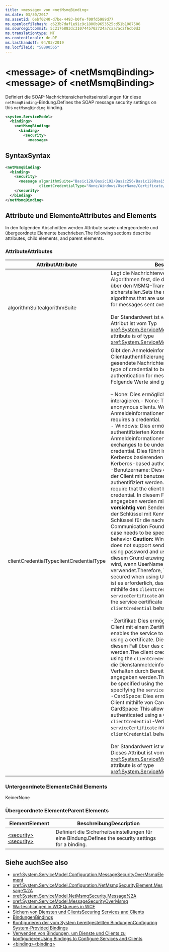 ```yaml
---
title: <message> von <netMsmqBinding>
ms.date: 03/30/2017
ms.assetid: 6ebf0240-d7be-4493-b0fe-f00fd5989d77
ms.openlocfilehash: c623b7daf1e91c9c1800b9653525cd51b1087506
ms.sourcegitcommit: 5c2176883dc3107445702724a7caa7ac2f6cb0d3
ms.translationtype: MT
ms.contentlocale: de-DE
ms.lasthandoff: 04/03/2019
ms.locfileid: "58890565"
---
```

# <a name="message-of-netmsmqbinding"></a><span data-ttu-id="06a78-102">\<message> of \<netMsmqBinding></span><span class="sxs-lookup"><span data-stu-id="06a78-102">\<message> of \<netMsmqBinding></span></span>

<span data-ttu-id="06a78-103">Definiert die SOAP-Nachrichtensicherheitseinstellungen für diese `netMsmqBinding`-Bindung.</span><span class="sxs-lookup"><span data-stu-id="06a78-103">Defines the SOAP message security settings on this `netMsmqBinding` binding.</span></span>

```xml
<system.ServiceModel>
  <bindings>
    <netMsmqBinding>
      <binding>
        <security>
          <message>
```

## <a name="syntax"></a><span data-ttu-id="06a78-104">Syntax</span><span class="sxs-lookup"><span data-stu-id="06a78-104">Syntax</span></span>

```xml
<netMsmqBinding>
  <binding>
    <security>
      <message algorithmSuite="Basic128/Basic192/Basic256/Basic128Rsa15/Basic256Rsa15/TripleDes/TripleDesRsa15/Basic128Sha256/Basic192Sha256/TripleDesSha256/Basic128Sha256Rsa15/Basic192Sha256Rsa15/Basic256Sha256Rsa15/TripleDesSha256Rsa15"
               clientCredentialType="None/Windows/UserName/Certificate/CardSpace" />
    </security>
  </binding>
</netMsmqBinding>
```

## <a name="attributes-and-elements"></a><span data-ttu-id="06a78-105">Attribute und Elemente</span><span class="sxs-lookup"><span data-stu-id="06a78-105">Attributes and Elements</span></span>

<span data-ttu-id="06a78-106">In den folgenden Abschnitten werden Attribute sowie untergeordnete und übergeordnete Elemente beschrieben.</span><span class="sxs-lookup"><span data-stu-id="06a78-106">The following sections describe attributes, child elements, and parent elements.</span></span>

### <a name="attributes"></a><span data-ttu-id="06a78-107">Attribute</span><span class="sxs-lookup"><span data-stu-id="06a78-107">Attributes</span></span>

|<span data-ttu-id="06a78-108">Attribut</span><span class="sxs-lookup"><span data-stu-id="06a78-108">Attribute</span></span>|<span data-ttu-id="06a78-109">Beschreibung</span><span class="sxs-lookup"><span data-stu-id="06a78-109">Description</span></span>|
|---------------|-----------------|
|<span data-ttu-id="06a78-110">algorithmSuite</span><span class="sxs-lookup"><span data-stu-id="06a78-110">algorithmSuite</span></span>|<span data-ttu-id="06a78-111">Legt die Nachrichtenverschlüsselungs- und Key Wrap-Algorithmen fest, die die nachrichtenbasierte Sicherheit für über den MSMQ-Transport gesendete Nachrichten sicherstellen.</span><span class="sxs-lookup"><span data-stu-id="06a78-111">Sets the message encryption and key-wrap algorithms that are used to achieve message-based security for messages sent over MSMQ transport.</span></span><br /><br /> <span data-ttu-id="06a78-112">Der Standardwert ist `Aes256`.</span><span class="sxs-lookup"><span data-stu-id="06a78-112">The default value is `Aes256`.</span></span> <span data-ttu-id="06a78-113">Dieses Attribut ist vom Typ <xref:System.ServiceModel.Security.SecurityAlgorithmSuite>.</span><span class="sxs-lookup"><span data-stu-id="06a78-113">This attribute is of type <xref:System.ServiceModel.Security.SecurityAlgorithmSuite>.</span></span>|
|<span data-ttu-id="06a78-114">clientCredentialType</span><span class="sxs-lookup"><span data-stu-id="06a78-114">clientCredentialType</span></span>|<span data-ttu-id="06a78-115">Gibt den Anmeldeinformationstyp an, der bei der Clientauthentifizierung für über den MSMQ-Transport gesendete Nachrichten verwendet werden sollen.</span><span class="sxs-lookup"><span data-stu-id="06a78-115">Specifies the type of credential to be used when performing client authentication for messages sent over the MSMQ transport.</span></span> <span data-ttu-id="06a78-116">Folgende Werte sind gültig:</span><span class="sxs-lookup"><span data-stu-id="06a78-116">Valid values include the following:</span></span><br /><br /> <span data-ttu-id="06a78-117">– None: Dies ermöglicht dem Dienst, mit anonymen Clients zu interagieren.</span><span class="sxs-lookup"><span data-stu-id="06a78-117">-   None: This allows the service to interact with anonymous clients.</span></span> <span data-ttu-id="06a78-118">Weder der Dienst noch der Client erfordern Anmeldeinformationen.</span><span class="sxs-lookup"><span data-stu-id="06a78-118">Neither the service nor the client requires a credential.</span></span><br /><span data-ttu-id="06a78-119">-   Windows: Dies ermöglicht SOAP-Austausch im Rahmen des authentifizierten Kontexts von Windows-Anmeldeinformationen.</span><span class="sxs-lookup"><span data-stu-id="06a78-119">-   Windows: This enables the SOAP exchanges to be under the authenticated context of a Windows credential.</span></span> <span data-ttu-id="06a78-120">Dies führt immer zur Durchführung einer auf Kerberos basierenden Authentifizierung.</span><span class="sxs-lookup"><span data-stu-id="06a78-120">This always performs Kerberos-based authentication.</span></span><br /><span data-ttu-id="06a78-121">-Benutzername: Dies ermöglicht den Dienst die Forderung, die der Client mit benutzernamenanmeldeinformationen authentifiziert werden.</span><span class="sxs-lookup"><span data-stu-id="06a78-121">-   UserName: This enables the service to require that the client be authenticated using a UserName credential.</span></span> <span data-ttu-id="06a78-122">In diesem Fall muss die Anmeldeinformationen angegeben werden mithilfe der `clientCredentials` Verhalten **vorsichtig vor:**  Senden von kennwortdigests oder das Ableiten der Schlüssel mit Kennwörtern sowie die Verwendung solcher Schlüssel für die nachrichtensicherheit unterstützt Windows Communication Foundation (WCF) nicht.</span><span class="sxs-lookup"><span data-stu-id="06a78-122">The credential in this case needs to be specified using the `clientCredentials` behavior **Caution:**  Windows Communication Foundation (WCF) does not support sending a password digest or deriving keys using password and using such keys for message security.</span></span> <span data-ttu-id="06a78-123">Aus diesem Grund erzwingt WCF an, dass der Austausch gesichert wird, wenn UserName-Anmeldeinformationen verwendet.</span><span class="sxs-lookup"><span data-stu-id="06a78-123">Therefore, WCF enforces that the exchange is secured when using UserName credentials.</span></span> <span data-ttu-id="06a78-124">Für diesen Modus ist es erforderlich, dass das Dienstzertifikat auf dem Client mithilfe des `clientCredential`-Verhaltens und `serviceCertificate` angegeben wird.</span><span class="sxs-lookup"><span data-stu-id="06a78-124">This mode requires that the service certificate be specified on the client side using `clientCredential` behavior and `serviceCertificate`.</span></span> <br /><br /> <span data-ttu-id="06a78-125">-Zertifikat: Dies ermöglicht den Dienst die Forderung, die der Client mit einem Zertifikat authentifiziert.</span><span class="sxs-lookup"><span data-stu-id="06a78-125">-   Certificate: This enables the service to require that the client be authenticated using a certificate.</span></span> <span data-ttu-id="06a78-126">Die Clientanmeldeinformationen müssen in diesem Fall über das `clientCredentials`-Verhalten angegeben werden.</span><span class="sxs-lookup"><span data-stu-id="06a78-126">The client credential in this case needs to be specified using the `clientCredentials` behavior.</span></span> <span data-ttu-id="06a78-127">In diesem Fall müssen die Dienstanmeldeinformationen mit dem `clientCredentials`-Verhalten durch Bereitstellen von `serviceCertificate` angegeben werden.</span><span class="sxs-lookup"><span data-stu-id="06a78-127">The service credential in this case needs to be specified using the `clientCredentials` behavior by specifying the `serviceCertificate`.</span></span><br /><span data-ttu-id="06a78-128">-CardSpace: Dies ermöglicht den Dienst die Forderung, die der Client mithilfe von CardSpace authentifiziert werden.</span><span class="sxs-lookup"><span data-stu-id="06a78-128">-   CardSpace: This allows the service to require that the client be authenticated using a CardSpace.</span></span> <span data-ttu-id="06a78-129">`serviceCertificate` muss im `clientCredential`-Verhalten bereitgestellt werden.</span><span class="sxs-lookup"><span data-stu-id="06a78-129">The `serviceCertificate` must be provisioned in the `clientCredential` behavior.</span></span><br /><br /> <span data-ttu-id="06a78-130">Der Standardwert ist `Windows`.</span><span class="sxs-lookup"><span data-stu-id="06a78-130">The default value is `Windows`.</span></span> <span data-ttu-id="06a78-131">Dieses Attribut ist vom Typ <xref:System.ServiceModel.MessageCredentialType>.</span><span class="sxs-lookup"><span data-stu-id="06a78-131">This attribute is of type <xref:System.ServiceModel.MessageCredentialType>.</span></span>|

### <a name="child-elements"></a><span data-ttu-id="06a78-132">Untergeordnete Elemente</span><span class="sxs-lookup"><span data-stu-id="06a78-132">Child Elements</span></span>

<span data-ttu-id="06a78-133">Keiner</span><span class="sxs-lookup"><span data-stu-id="06a78-133">None</span></span>

### <a name="parent-elements"></a><span data-ttu-id="06a78-134">Übergeordnete Elemente</span><span class="sxs-lookup"><span data-stu-id="06a78-134">Parent Elements</span></span>

|<span data-ttu-id="06a78-135">Element</span><span class="sxs-lookup"><span data-stu-id="06a78-135">Element</span></span>|<span data-ttu-id="06a78-136">Beschreibung</span><span class="sxs-lookup"><span data-stu-id="06a78-136">Description</span></span>|
|-------------|-----------------|
|[<span data-ttu-id="06a78-137">\<security></span><span class="sxs-lookup"><span data-stu-id="06a78-137">\<security></span></span>](../../../../../docs/framework/configure-apps/file-schema/wcf/security-of-netmsmqbinding.md)|<span data-ttu-id="06a78-138">Definiert die Sicherheitseinstellungen für eine Bindung.</span><span class="sxs-lookup"><span data-stu-id="06a78-138">Defines the security settings for a binding.</span></span>|

## <a name="see-also"></a><span data-ttu-id="06a78-139">Siehe auch</span><span class="sxs-lookup"><span data-stu-id="06a78-139">See also</span></span>

- <xref:System.ServiceModel.Configuration.MessageSecurityOverMsmqElement>
- <xref:System.ServiceModel.Configuration.NetMsmqSecurityElement.Message%2A>
- <xref:System.ServiceModel.NetMsmqSecurity.Message%2A>
- <xref:System.ServiceModel.MessageSecurityOverMsmq>
- [<span data-ttu-id="06a78-140">Warteschlangen in WCF</span><span class="sxs-lookup"><span data-stu-id="06a78-140">Queues in WCF</span></span>](../../../../../docs/framework/wcf/feature-details/queues-in-wcf.md)
- [<span data-ttu-id="06a78-141">Sichern von Diensten und Clients</span><span class="sxs-lookup"><span data-stu-id="06a78-141">Securing Services and Clients</span></span>](../../../../../docs/framework/wcf/feature-details/securing-services-and-clients.md)
- [<span data-ttu-id="06a78-142">Bindungen</span><span class="sxs-lookup"><span data-stu-id="06a78-142">Bindings</span></span>](../../../../../docs/framework/wcf/bindings.md)
- [<span data-ttu-id="06a78-143">Konfigurieren der vom System bereitgestellten Bindungen</span><span class="sxs-lookup"><span data-stu-id="06a78-143">Configuring System-Provided Bindings</span></span>](../../../../../docs/framework/wcf/feature-details/configuring-system-provided-bindings.md)
- [<span data-ttu-id="06a78-144">Verwenden von Bindungen, um Dienste und Clients zu konfigurieren</span><span class="sxs-lookup"><span data-stu-id="06a78-144">Using Bindings to Configure Services and Clients</span></span>](../../../../../docs/framework/wcf/using-bindings-to-configure-services-and-clients.md)
- [<span data-ttu-id="06a78-145">\<binding></span><span class="sxs-lookup"><span data-stu-id="06a78-145">\<binding></span></span>](../../../../../docs/framework/misc/binding.md)
